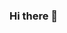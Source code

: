 ### Hi there 👋

<!--
**SandunDinesh/SandunDinesh** is a ✨ _special_ ✨ repository because its `README.md` (this file) appears on your GitHub profile.

Here are some ideas to get you started:

-# 🔭 I’m currently working on ...
- 🌱 I’m currently learning ...
- 👯 I’m looking to collaborate on ...
- 🤔 I’m looking for help with ...
- 💬 Ask me about ...
- 📫 How to reach me: ...
- 😄 Pronouns: ...
- ⚡ Fun fact: ...
-->
